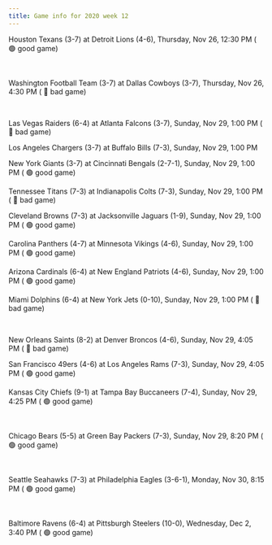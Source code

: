 ```yaml
---
title: Game info for 2020 week 12
---
```

Houston Texans (3-7) at Detroit Lions (4-6), Thursday, Nov 26, 12:30 PM (	:green_circle: good game)


<br/>

Washington Football Team (3-7) at Dallas Cowboys (3-7), Thursday, Nov 26, 4:30 PM (	:red_circle: bad game)


<br/>

Las Vegas Raiders (6-4) at Atlanta Falcons (3-7), Sunday, Nov 29, 1:00 PM (	:red_circle: bad game)

Los Angeles Chargers (3-7) at Buffalo Bills (7-3), Sunday, Nov 29, 1:00 PM

New York Giants (3-7) at Cincinnati Bengals (2-7-1), Sunday, Nov 29, 1:00 PM (	:green_circle: good game)

Tennessee Titans (7-3) at Indianapolis Colts (7-3), Sunday, Nov 29, 1:00 PM (	:red_circle: bad game)

Cleveland Browns (7-3) at Jacksonville Jaguars (1-9), Sunday, Nov 29, 1:00 PM (	:green_circle: good game)

Carolina Panthers (4-7) at Minnesota Vikings (4-6), Sunday, Nov 29, 1:00 PM (	:green_circle: good game)

Arizona Cardinals (6-4) at New England Patriots (4-6), Sunday, Nov 29, 1:00 PM (	:green_circle: good game)

Miami Dolphins (6-4) at New York Jets (0-10), Sunday, Nov 29, 1:00 PM (	:red_circle: bad game)


<br/>

New Orleans Saints (8-2) at Denver Broncos (4-6), Sunday, Nov 29, 4:05 PM (	:red_circle: bad game)

San Francisco 49ers (4-6) at Los Angeles Rams (7-3), Sunday, Nov 29, 4:05 PM (	:green_circle: good game)

Kansas City Chiefs (9-1) at Tampa Bay Buccaneers (7-4), Sunday, Nov 29, 4:25 PM (	:green_circle: good game)


<br/>

Chicago Bears (5-5) at Green Bay Packers (7-3), Sunday, Nov 29, 8:20 PM (	:green_circle: good game)


<br/>

Seattle Seahawks (7-3) at Philadelphia Eagles (3-6-1), Monday, Nov 30, 8:15 PM (	:green_circle: good game)


<br/>

Baltimore Ravens (6-4) at Pittsburgh Steelers (10-0), Wednesday, Dec 2, 3:40 PM (	:green_circle: good game)

